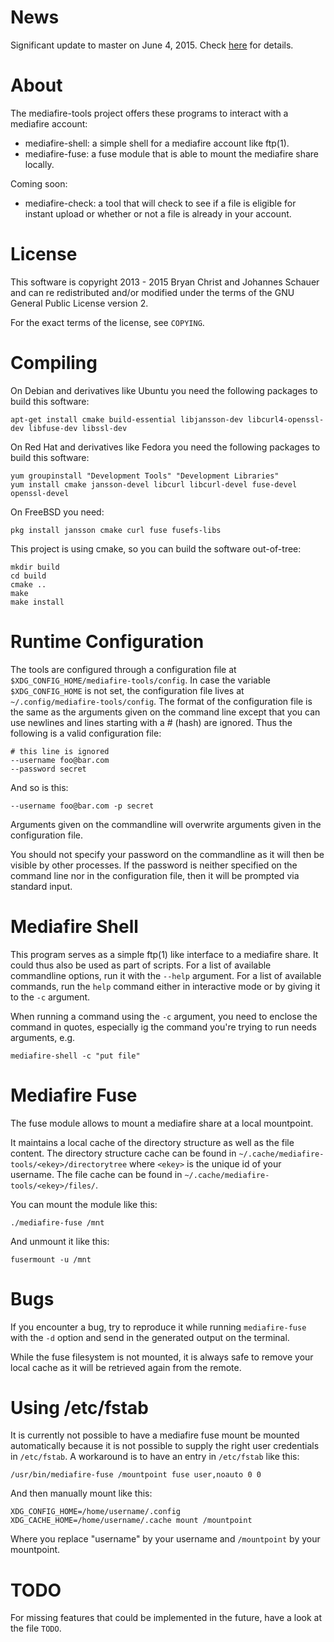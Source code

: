 News
====

Significant update to master on June 4, 2015.  Check [here](https://github.com/MediaFire/mediafire-fuse/blob/master/NEWS.md) for details.


About
=====

The mediafire-tools project offers these programs to interact with a mediafire
account:

 - mediafire-shell: a simple shell for a mediafire account like ftp(1).
 - mediafire-fuse:  a fuse module that is able to mount the mediafire share locally.

Coming soon:
 - mediafire-check: a tool that will check to see if a file is eligible for instant upload or whether or not a file is already in your account.

License
=======

This software is copyright 2013 - 2015 Bryan Christ and Johannes Schauer and can
re redistributed and/or modified under the terms of the GNU General Public
License version 2.

For the exact terms of the license, see `COPYING`.

Compiling
=========

On Debian and derivatives like Ubuntu you need the following packages to build
this software:

	apt-get install cmake build-essential libjansson-dev libcurl4-openssl-dev libfuse-dev libssl-dev

On Red Hat and derivatives like Fedora you need the following packages to build
this software:

	yum groupinstall "Development Tools" "Development Libraries"
	yum install cmake jansson-devel libcurl libcurl-devel fuse-devel openssl-devel

On FreeBSD you need:

	pkg install jansson cmake curl fuse fusefs-libs

This project is using cmake, so you can build the software out-of-tree:

	mkdir build
	cd build
	cmake ..
	make
	make install

Runtime Configuration
=====================

The tools are configured through a configuration file at
`$XDG_CONFIG_HOME/mediafire-tools/config`. In case the variable
`$XDG_CONFIG_HOME` is not set, the configuration file lives at
`~/.config/mediafire-tools/config`. The format of the configuration file is the
same as the arguments given on the command line except that you can use
newlines and lines starting with a # (hash) are ignored. Thus the following is
a valid configuration file:

	# this line is ignored
	--username foo@bar.com
	--password secret

And so is this:

	--username foo@bar.com -p secret

Arguments given on the commandline will overwrite arguments given in the
configuration file.

You should not specify your password on the commandline as it will then be
visible by other processes. If the password is neither specified on the command
line nor in the configuration file, then it will be prompted via standard
input.

Mediafire Shell
===============

This program serves as a simple ftp(1) like interface to a mediafire share. It
could thus also be used as part of scripts. For a list of available commandline
options, run it with the `--help` argument. For a list of available commands,
run the `help` command either in interactive mode or by giving it to the `-c`
argument.

When running a command using the `-c` argument, you need to enclose the command in quotes,
especially ig the command you're trying to run needs arguments, e.g.

`mediafire-shell -c "put file"`

Mediafire Fuse
==============

The fuse module allows to mount a mediafire share at a local mountpoint.

It maintains a local cache of the directory structure as well as the file
content. The directory structure cache can be found in
`~/.cache/mediafire-tools/<ekey>/directorytree` where `<ekey>` is the unique id
of your username. The file cache can be found in
`~/.cache/mediafire-tools/<ekey>/files/`.

You can mount the module like this:

	./mediafire-fuse /mnt

And unmount it like this:

	fusermount -u /mnt

Bugs
====

If you encounter a bug, try to reproduce it while running `mediafire-fuse` with
the `-d` option and send in the generated output on the terminal.

While the fuse filesystem is not mounted, it is always safe to remove your
local cache as it will be retrieved again from the remote.

Using /etc/fstab
================

It is currently not possible to have a mediafire fuse mount be mounted
automatically because it is not possible to supply the right user credentials
in `/etc/fstab`. A workaround is to have an entry in `/etc/fstab` like this:

    /usr/bin/mediafire-fuse /mountpoint fuse user,noauto 0 0

And then manually mount like this:

    XDG_CONFIG_HOME=/home/username/.config XDG_CACHE_HOME=/home/username/.cache mount /mountpoint

Where you replace "username" by your username and `/mountpoint` by your
mountpoint.

TODO
====

For missing features that could be implemented in the future, have a look at
the file `TODO`.
